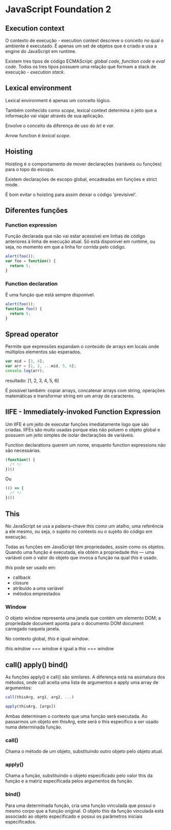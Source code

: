 # JavaScript Foundation 2

## Execution context
O contexto de execução - execution context descreve o conceito no qual o ambiente  é executado. É apenas um set de objetos que é criado e usa a engine do JavaScript em runtime.

Existem tres tipos de código ECMAScript: *global code*, *function code* e *eval code*. Todos os tres tipos possuem uma relação que formam a stack de execução - *execution stack*.

## Lexical environment
Lexical environment é apenas um conceito lógico.

Também conhecido como *scope*, lexical context determina o jeito que a informação vai viajar através de sua aplicação.

Envolve o conceito da diferença de uso do *let* e *var*.

Arrow function é *lexical scope*.

## Hoisting
Hoisting é o comportamento de mover declarações (variáveis ou funções) para o topo do escopo.

Existem declarações de escopo global, encadeadas em funções e strict mode.

É bom evitar o hoisting para assim deixar o código 'previsível'.

## Diferentes funções

### Function expression
Função declarada que não vai estar acessível em linhas de código anteriores à linha de execução atual. Só está disponivel em runtime, ou seja, no momento em que a linha for corrida pelo código.
```js
alert(foo());
var foo = function() { 
  return 5;
}
```

### Function declaration
É uma função que está sempre disponível.
```js
alert(foo());
function foo() {
  return 5;
}
```

## Spread operator
Permite que expressões expandam o conteúdo de arrays em locais onde múltiplos elementos são esperados.
```js
var mid = [3, 4];
var arr = [1, 2, ...mid, 5, 6];
console.log(arr);
```
resultado: [1, 2, 3, 4, 5, 6]

É possível também: copiar arrays, concatenar arrays com string, operações matemáticas e transformar string em um array de caracteres.

## IIFE - Immediately-invoked Function Expression
Um IIFE é um jeito de executar funções imediatamente logo que são criadas. IIFEs são muito usadas porque elas não poluem o objeto global e possuem um jeito simples de isolar declarações de variáveis.

Function declarations querem um nome, enquanto function expressions não são necessárias.

```js
(function() {
  /* */
})()
```

Ou

```js
(() => {
  /* */
})()
```

## This
No JavaScript se usa a palavra-chave *this* como um atalho, uma referência a ele mesmo, ou seja, o sujeito no contexto ou o sujeito do código em execução.

Todas as funções em JavaScript têm propriedades, assim como os objetos. Quando uma função é executada, ela obtém a propriedade *this* — uma variável com o valor do objeto que invoca a função na qual *this* é usado.

*this* pode ser usado em:
* callback
* closure
* atribuído a uma variável
* métodos emprestados

### Window
O objeto window representa uma janela que contém um elemento DOM; a propriedade document aponta para o documento DOM document carregado naquela janela.

No contexto global, *this* é igual *window*.

*this.window === window* é igual a *this === window*

## call() apply() bind()

As funções apply() e call() são similares. A diferença está na assinatura dos métodos, onde call aceita uma lista de argumentos e apply uma array de argumentos:
```js
call(thisArg, arg1, arg2, ...)

apply(thisArg, [args])
```

Ambas determinam o contexto que uma função será executada. Ao passarmos um objeto em thisArg, este será o this específico a ser usado numa determinada função. 

### call()
Chama o método de um objeto, substituindo outro objeto pelo objeto atual.

### apply()
Chama a função, substituindo o objeto especificado pelo valor this da função e a matriz especificada pelos argumentos da função.

### bind()
Para uma determinada função, cria uma função vinculada que possui o mesmo corpo que a função original. O objeto this da função vinculada está associado ao objeto especificado e possui os parâmetros iniciais especificados.
